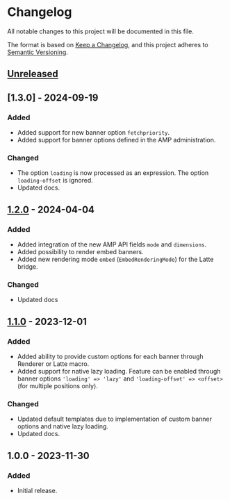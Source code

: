 # Changelog

All notable changes to this project will be documented in this file.

The format is based on [Keep a Changelog](https://keepachangelog.com/en/1.0.0/),
and this project adheres to [Semantic Versioning](https://semver.org/spec/v2.0.0.html).

## [Unreleased]

## [1.3.0] - 2024-09-19
### Added
- Added support for new banner option `fetchpriority`.
- Added support for banner options defined in the AMP administration.

### Changed
- The option `loading` is now processed as an expression. The option `loading-offset` is ignored.
- Updated docs.

## [1.2.0] - 2024-04-04
### Added
- Added integration of the new AMP API fields `mode` and `dimensions`.
- Added possibility to render embed banners.
- Added new rendering mode `embed` (`EmbedRenderingMode`) for the Latte bridge.

### Changed
- Updated docs

## [1.1.0] - 2023-12-01
### Added
- Added ability to provide custom options for each banner through Renderer or Latte macro.
- Added support for native lazy loading. Feature can be enabled through banner options `'loading' => 'lazy'` and `'loading-offset' => <offset>` (for multiple positions only).

### Changed
- Updated default templates due to implementation of custom banner options and native lazy loading.
- Updated docs.

## 1.0.0 - 2023-11-30
### Added

- Initial release.

[Unreleased]: https://github.com/68publishers/amp-client-js/compare/v1.3.0...HEAD
[1.2.0]: https://github.com/68publishers/amp-client-php/compare/v1.2.0...v1.3.0
[1.2.0]: https://github.com/68publishers/amp-client-php/compare/v1.1.0...v1.2.0
[1.1.0]: https://github.com/68publishers/amp-client-php/compare/v1.0.0...v1.1.0
